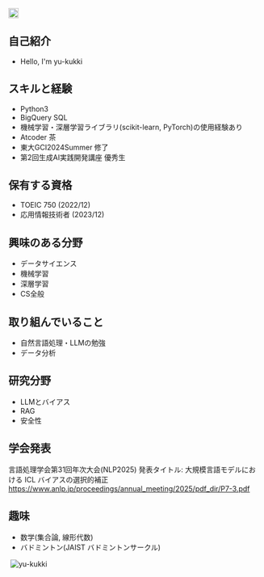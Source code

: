 <p align="left">
  <a href="https://github.com/yu-kukki">
    <img height="20" src="https://img.shields.io/github/followers/yu-kukki?label=follow&logo=github&style=flat" />
  </a>
</p>

## 自己紹介
- Hello, I'm yu-kukki

## スキルと経験
- Python3
- BigQuery SQL
- 機械学習・深層学習ライブラリ(scikit-learn, PyTorch)の使用経験あり
- Atcoder 茶
- 東大GCI2024Summer 修了
- 第2回生成AI実践開発講座  優秀生 

## 保有する資格
- TOEIC 750 (2022/12)
- 応用情報技術者 (2023/12)

## 興味のある分野
- データサイエンス
- 機械学習
- 深層学習
- CS全般

## 取り組んでいること
- 自然言語処理・LLMの勉強
- データ分析

## 研究分野
- LLMとバイアス
- RAG
- 安全性

## 学会発表
言語処理学会第31回年次大会(NLP2025) 発表タイトル: 大規模言語モデルにおける ICL バイアスの選択的補正
https://www.anlp.jp/proceedings/annual_meeting/2025/pdf_dir/P7-3.pdf

## 趣味
- 数学(集合論, 線形代数)
- バドミントン(JAIST バドミントンサークル)

<p>&nbsp;<img align="center" src="https://github-readme-stats.vercel.app/api?username=yu-kukki&show_icons=true&locale=en" alt="yu-kukki" /></p>

